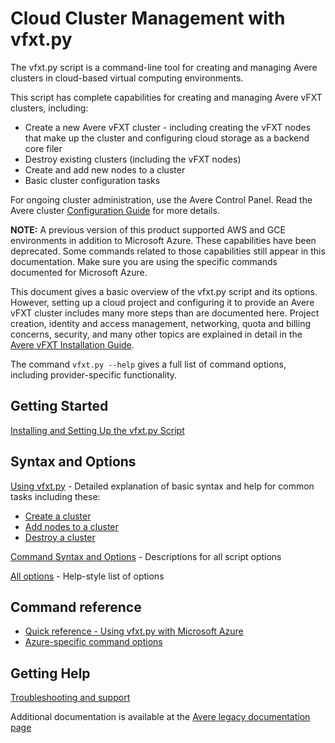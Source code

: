 # Cloud Cluster Management with vfxt.py

The vfxt.py script is a command-line tool for creating and managing Avere clusters in cloud-based virtual computing environments.

This script has complete capabilities for creating and managing Avere vFXT clusters, including:

* Create a new Avere vFXT cluster - including creating the vFXT nodes that make up the cluster and configuring cloud storage as a backend core filer
* Destroy existing clusters (including the vFXT nodes)
* Create and add new nodes to a cluster
* Basic cluster configuration tasks

For ongoing cluster administration, use the Avere Control Panel. Read the Avere cluster [Configuration Guide](<https://azure.github.io/Avere/#operations>) for more details.

**NOTE:**
A previous version of this product supported AWS and GCE environments in addition to Microsoft Azure. These capabilities have been deprecated. Some commands related to those capabilities still appear in this documentation. Make sure you are using the specific commands documented for Microsoft Azure.

This document gives a basic overview of the vfxt.py script and its options. However, setting up a cloud project and configuring it to provide an Avere vFXT cluster includes many more steps than are documented here. Project creation, identity and access management, networking, quota and billing concerns, security, and many other topics are explained in detail in the [Avere vFXT Installation Guide](<https://aka.ms/averedocs>).

The command `vfxt.py --help` gives a full list of command options, including provider-specific functionality.

## Getting Started

[Installing and Setting Up the vfxt.py Script](installation.md)

## Syntax and Options

[Using vfxt.py](using_vfxt_py.md) - Detailed explanation of basic syntax and help for common tasks including these:

* [Create a cluster](using_vfxt_py.md#creating-a-cluster)
* [Add nodes to a cluster](using_vfxt_py.md#add-nodes-to-a-cluster)
* [Destroy a cluster](using_vfxt_py.md#destroy-a-cluster)

[Command Syntax and Options](syntax.md) - Descriptions for all script options

[All options](all_options.md) - Help-style list of options

## Command reference

* [Quick reference - Using vfxt.py with Microsoft Azure](azure_reference.md)
* [Azure-specific command options](azure_options.md)

## Getting Help

[Troubleshooting and support](troubleshooting.md)

Additional documentation is available at the [Avere legacy documentation page](<https://azure.github.io/Avere/>)

